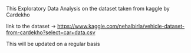 This Exploratory Data Analysis on the dataset taken from kaggle by Cardekho

link to the dataset -> https://www.kaggle.com/nehalbirla/vehicle-dataset-from-cardekho?select=car+data.csv

This will be updated on a regular basis
